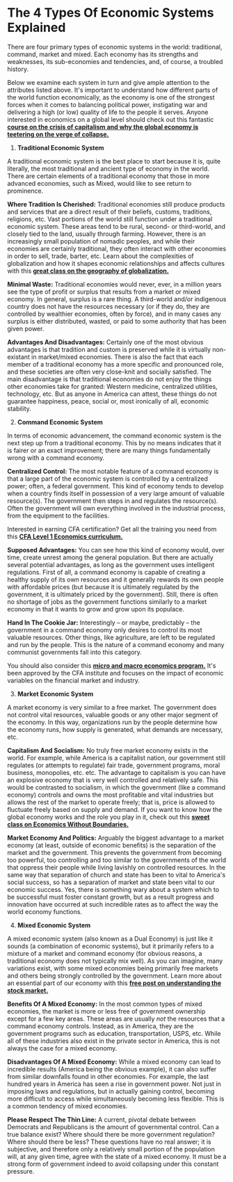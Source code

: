 # The 4 Types Of Economic Systems Explained

There are four primary types of economic systems in the world: traditional, command, market and mixed. Each economy has its strengths and weaknesses, its sub-economies and tendencies, and, of course, a troubled history.

Below we examine each system in turn and give ample attention to the attributes listed above. It&#39;s important to understand how different parts of the world function economically, as the economy is one of the strongest forces when it comes to balancing political power, instigating war and delivering a high (or low) quality of life to the people it serves. Anyone interested in economics on a global level should check out this fantastic [**course on the crisis of capitalism and why the global economy is teetering on the verge of collapse.**](https://udemyblog.wpengine.com/capitalism-in-crisis-the-global-economic-crisis-explained/?tc=blog.typesofeconomicsystems)

1. **Traditional Economic System**

A traditional economic system is the best place to start because it is, quite literally, the most traditional and ancient type of economy in the world. There are certain elements of a traditional economy that those in more advanced economies, such as Mixed, would like to see return to prominence.

**Where Tradition Is Cherished:** Traditional economies still produce products and services that are a direct result of their beliefs, customs, traditions, religions, etc. Vast portions of the world still function under a traditional economic system. These areas tend to be rural, second- or third-world, and closely tied to the land, usually through farming. However, there is an increasingly small population of nomadic peoples, and while their economies are certainly traditional, they often interact with other economies in order to sell, trade, barter, etc. Learn about the complexities of globalization and how it shapes economic relationships and affects cultures with this [**great class on the geography of globalization.**](https://udemyblog.wpengine.com/the-geography-of-globalization/?tc=blog.typesofeconomicsystems&amp;couponCode=half-off-for-blog)

**Minimal Waste:** Traditional economies would never, ever, in a million years see the type of profit or surplus that results from a market or mixed economy. In general, surplus is a rare thing. A third-world and/or indigenous country does not have the resources necessary (or if they do, they are controlled by wealthier economies, often by force), and in many cases any surplus is either distributed, wasted, or paid to some authority that has been given power.

**Advantages And Disadvantages:** Certainly one of the most obvious advantages is that tradition and custom is preserved while it is virtually non-existant in market/mixed economies. There is also the fact that each member of a traditional economy has a more specific and pronounced role, and these societies are often very close-knit and socially satisfied. The main disadvantage is that traditional economies do not enjoy the things other economies take for granted: Western medicine, centralized utilities, technology, etc. But as anyone in America can attest, these things do not guarantee happiness, peace, social or, most ironically of all, economic stability.

2. **Command Economic System**

In terms of economic advancement, the command economic system is the next step up from a traditional economy. This by no means indicates that it is fairer or an exact improvement; there are many things fundamentally wrong with a command economy.

**Centralized Control:** The most notable feature of a command economy is that a large part of the economic system is controlled by a centralized power; often, a federal government. This kind of economy tends to develop when a country finds itself in possession of a very large amount of valuable resource(s). The government then steps in and regulates the resource(s). Often the government will own everything involved in the industrial process, from the equipment to the facilities.

Interested in earning CFA certification? Get all the training you need from this [**CFA Level 1 Economics curriculum.**](https://udemyblog.wpengine.com/cfa-l1-economics/?tc=blog.typesofeconomicsystems)

**Supposed Advantages:** You can see how this kind of economy would, over time, create unrest among the general population. But there are actually several potential advantages, as long as the government uses intelligent regulations. First of all, a command economy is capable of creating a healthy supply of its own resources and it generally rewards its own people with affordable prices (but because it is ultimately regulated by the government, it is ultimately priced by the government). Still, there is often no shortage of jobs as the government functions similarly to a market economy in that it wants to grow and grow upon its populace.

**Hand In The Cookie Jar:** Interestingly – or maybe, predictably – the government in a command economy only desires to control its most valuable resources. Other things, like agriculture, are left to be regulated and run by the people. This is the nature of a command economy and many communist governments fall into this category.

You should also consider this [**micro and macro economics program.**](https://udemyblog.wpengine.com/economics-for-investors/?tc=blog.typesofeconomicsystems&amp;couponCode=half-off-for-blog) It&#39;s been approved by the CFA institute and focuses on the impact of economic variables on the financial market and industry.

3. **Market Economic System**

A market economy is very similar to a free market. The government does not control vital resources, valuable goods or any other major segment of the economy. In this way, organizations run by the people determine how the economy runs, how supply is generated, what demands are necessary, etc.

**Capitalism And Socialism:** No truly free market economy exists in the world. For example, while America is a capitalist nation, our government still regulates (or attempts to regulate) fair trade, government programs, moral business, monopolies, etc. etc. The advantage to capitalism is you can have an explosive economy that is very well controlled and relatively safe. This would be contrasted to socialism, in which the government (like a command economy) controls and owns the most profitable and vital industries but allows the rest of the market to operate freely; that is, price is allowed to fluctuate freely based on supply and demand. If you want to know how the global economy works and the role you play in it, check out this [**sweet class on Economics Without Boundaries.**](https://udemyblog.wpengine.com/economics-without-boundaries-with-david-mcwilliams/?tc=blog.typesofeconomicsystems)

**Market Economy And Politics:** Arguably the biggest advantage to a market economy (at least, outside of economic benefits) is the separation of the market and the government. This prevents the government from becoming too powerful, too controlling and too similar to the governments of the world that oppress their people while living lavishly on controlled resources. In the same way that separation of church and state has been to vital to America&#39;s social success, so has a separation of market and state been vital to our economic success. Yes, there is something wary about a system which to be successful must foster constant growth, but as a result progress and innovation have occurred at such incredible rates as to affect the way the world economy functions.

4. **Mixed Economic System**

A mixed economic system (also known as a Dual Economy) is just like it sounds (a combination of economic systems), but it primarily refers to a mixture of a market and command economy (for obvious reasons, a traditional economy does not typically mix well). As you can imagine, many variations exist, with some mixed economies being primarily free markets and others being strongly controlled by the government. Learn more about an essential part of our economy with this [**free post on understanding the stock market.**](https://blog.udemy.com/understanding-the-stock-market/)

**Benefits Of A Mixed Economy:** In the most common types of mixed economies, the market is more or less free of government ownership except for a few key areas. These areas are usually _not_ the resources that a command economy controls. Instead, as in America, they are the government programs such as education, transportation, USPS, etc. While all of these industries also exist in the private sector in America, this is not always the case for a mixed economy.

**Disadvantages Of A Mixed Economy:** While a mixed economy can lead to incredible results (America being the obvious example), it can also suffer from similar downfalls found in other economies. For example, the last hundred years in America has seen a rise in government power. Not just in imposing laws and regulations, but in actually gaining control, becoming more difficult to access while simultaneously becoming less flexible. This is a common tendency of mixed economies.

**Please Respect The Thin Line:** A current, pivotal debate between Democrats and Republicans is the amount of governmental control. Can a true balance exist? Where should there be more government regulation? Where should there be less? These questions have no real answer; it is subjective, and therefore only a relatively small portion of the population will, at any given time, agree with the state of a mixed economy. It must be a strong form of government indeed to avoid collapsing under this constant pressure.